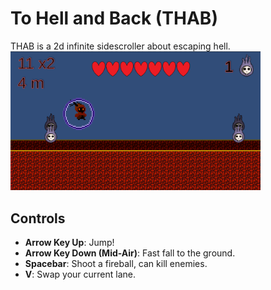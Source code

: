 # To Hell and Back (THAB)
THAB is a 2d infinite sidescroller about escaping hell.<br>
<img alt="THAB Game Banner" width="400px" src="https://github.com/xUnderGame/THAB/blob/main/Banner.png" />

## Controls
- **Arrow Key Up**: Jump!
- **Arrow Key Down (Mid-Air)**: Fast fall to the ground.
- **Spacebar**: Shoot a fireball, can kill enemies.
- **V**: Swap your current lane.
